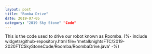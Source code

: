 ```yaml
---
layout: post
title: "Romba Drive"
date: 2019-07-05
category: "2019 Sky Stone" "Code"
---
```


This is the code used to drive our robot known as Roomba.
{%- include widgets/github-repository.html file='metalknightsFTC/2019-2020FTCSkyStoneCode/Roomba/RoombaDrive.java' -%}
